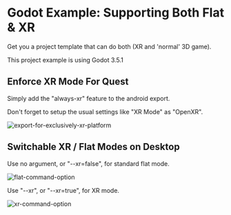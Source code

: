 # Godot Example: Supporting Both Flat & XR
Get you a project template that can do both (XR and 'normal' 3D game).

This project example is using Godot 3.5.1

## Enforce XR Mode For Quest

Simply add the "always-xr" feature to the android export. 

Don't forget to setup the usual settings like "XR Mode" as "OpenXR".

![export-for-exclusively-xr-platform](/home/sam/GitHub/godot-both-flat-and-vr/screenshots/export-for-exclusively-xr-platform.jpg)

## Switchable XR / Flat Modes on Desktop

Use no argument, or "--xr=false", for standard flat mode.

![flat-command-option](/home/sam/GitHub/godot-both-flat-and-vr/screenshots/flat-command-option.jpg)

Use "--xr", or "--xr=true", for XR mode.

![xr-command-option](/home/sam/GitHub/godot-both-flat-and-vr/screenshots/xr-command-option.jpg)
